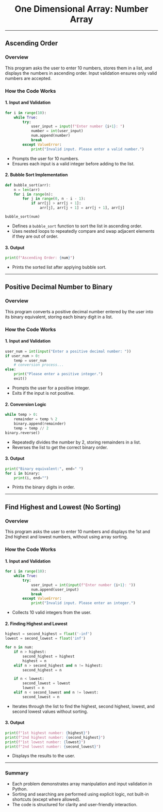 <div align="center">

# One Dimensional Array: Number Array

</div>

---

## Ascending Order

### Overview

This program asks the user to enter 10 numbers, stores them in a list, and displays the numbers in ascending order. Input validation ensures only valid numbers are accepted.

### How the Code Works

#### 1. Input and Validation
```python
for i in range(10):
    while True:
        try:
            user_input = input(f"Enter number {i+1}: ")
            number = int(user_input)
            num.append(number)
            break
        except ValueError:
            print("Invalid input. Please enter a valid number.")
```
- Prompts the user for 10 numbers.
- Ensures each input is a valid integer before adding to the list.

#### 2. Bubble Sort Implementation
```python
def bubble_sort(arr):
    n = len(arr)
    for i in range(n):
        for j in range(0, n - i - 1):
            if arr[j] > arr[j + 1]:
                arr[j], arr[j + 1] = arr[j + 1], arr[j]

bubble_sort(num)
```
- Defines a `bubble_sort` function to sort the list in ascending order.
- Uses nested loops to repeatedly compare and swap adjacent elements if they are out of order.

#### 3. Output
```python
print(f"Ascending Order: {num}")
```
- Prints the sorted list after applying bubble sort.

---

## Positive Decimal Number to Binary

### Overview

This program converts a positive decimal number entered by the user into its binary equivalent, storing each binary digit in a list.

### How the Code Works

#### 1. Input and Validation
```python
user_num = int(input("Enter a positive decimal number: "))
if user_num > 0:
    temp = user_num
    # conversion process...
else:
    print("Please enter a positive integer.")
    exit()
```
- Prompts the user for a positive integer.
- Exits if the input is not positive.

#### 2. Conversion Logic
```python
while temp > 0:
    remainder = temp % 2
    binary.append(remainder)
    temp = temp // 2
binary.reverse()
```
- Repeatedly divides the number by 2, storing remainders in a list.
- Reverses the list to get the correct binary order.

#### 3. Output
```python
print("Binary equivalent:", end=" ")
for i in binary:
    print(i, end="")
```
- Prints the binary digits in order.

---

## Find Highest and Lowest (No Sorting)

### Overview

This program asks the user to enter 10 numbers and displays the 1st and 2nd highest and lowest numbers, without using array sorting.

### How the Code Works

#### 1. Input and Validation
```python
for i in range(10):
    while True:
        try:
            user_input = int(input(f"Enter number {i+1}: "))
            num.append(user_input)
            break
        except ValueError:
            print("Invalid input. Please enter an integer.")
```
- Collects 10 valid integers from the user.

#### 2. Finding Highest and Lowest
```python
highest = second_highest = float('-inf')
lowest = second_lowest = float('inf')

for n in num:
    if n > highest:
        second_highest = highest
        highest = n
    elif n > second_highest and n != highest:
        second_highest = n

    if n < lowest:
        second_lowest = lowest
        lowest = n
    elif n < second_lowest and n != lowest:
        second_lowest = n
```
- Iterates through the list to find the highest, second highest, lowest, and second lowest values without sorting.

#### 3. Output
```python
print(f"1st highest number: {highest}")
print(f"2nd highest number: {second_highest}")
print(f"1st lowest number: {lowest}")
print(f"2nd lowest number: {second_lowest}")
```
- Displays the results to the user.

---

### Summary

- Each problem demonstrates array manipulation and input validation in Python.
- Sorting and searching are performed using explicit logic, not built-in shortcuts (except where allowed).
- The code is structured for clarity and user-friendly interaction.
